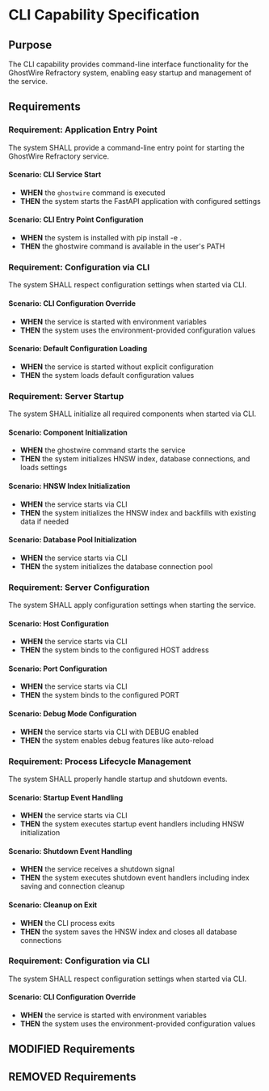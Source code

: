# CLI Capability Specification

## Purpose

The CLI capability provides command-line interface functionality for the GhostWire Refractory system, enabling easy startup and management of the service.

## Requirements

### Requirement: Application Entry Point

The system SHALL provide a command-line entry point for starting the GhostWire Refractory service.

#### Scenario: CLI Service Start

- **WHEN** the `ghostwire` command is executed
- **THEN** the system starts the FastAPI application with configured settings

#### Scenario: CLI Entry Point Configuration

- **WHEN** the system is installed with pip install -e .
- **THEN** the ghostwire command is available in the user's PATH

### Requirement: Configuration via CLI

The system SHALL respect configuration settings when started via CLI.

#### Scenario: CLI Configuration Override

- **WHEN** the service is started with environment variables
- **THEN** the system uses the environment-provided configuration values

#### Scenario: Default Configuration Loading

- **WHEN** the service is started without explicit configuration
- **THEN** the system loads default configuration values

### Requirement: Server Startup

The system SHALL initialize all required components when started via CLI.

#### Scenario: Component Initialization

- **WHEN** the ghostwire command starts the service
- **THEN** the system initializes HNSW index, database connections, and loads settings

#### Scenario: HNSW Index Initialization

- **WHEN** the service starts via CLI
- **THEN** the system initializes the HNSW index and backfills with existing data if needed

#### Scenario: Database Pool Initialization

- **WHEN** the service starts via CLI
- **THEN** the system initializes the database connection pool

### Requirement: Server Configuration

The system SHALL apply configuration settings when starting the service.

#### Scenario: Host Configuration

- **WHEN** the service starts via CLI
- **THEN** the system binds to the configured HOST address

#### Scenario: Port Configuration

- **WHEN** the service starts via CLI
- **THEN** the system binds to the configured PORT

#### Scenario: Debug Mode Configuration

- **WHEN** the service starts via CLI with DEBUG enabled
- **THEN** the system enables debug features like auto-reload

### Requirement: Process Lifecycle Management

The system SHALL properly handle startup and shutdown events.

#### Scenario: Startup Event Handling

- **WHEN** the service starts via CLI
- **THEN** the system executes startup event handlers including HNSW initialization

#### Scenario: Shutdown Event Handling

- **WHEN** the service receives a shutdown signal
- **THEN** the system executes shutdown event handlers including index saving and connection cleanup

#### Scenario: Cleanup on Exit

- **WHEN** the CLI process exits
- **THEN** the system saves the HNSW index and closes all database connections

### Requirement: Configuration via CLI

The system SHALL respect configuration settings when started via CLI.

#### Scenario: CLI Configuration Override

- **WHEN** the service is started with environment variables
- **THEN** the system uses the environment-provided configuration values

## MODIFIED Requirements

## REMOVED Requirements
